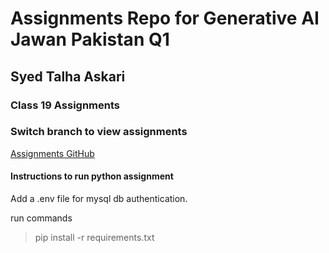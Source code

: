 # Assignments Repo for Generative AI Jawan Pakistan Q1
## Syed Talha Askari

### Class 19 Assignments

### Switch branch to view assignments

[Assignments GitHub](https://github.com/mdanish0320/teaching-class/blob/master/JP-BE-PY-batch-2/)

#### Instructions to run python assignment
Add a .env file for mysql db authentication.

run commands 
> pip install -r requirements.txt